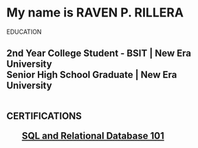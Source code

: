 
<h1>My name is RAVEN P. RILLERA</h1>

EDUCATION<br>
<h2>2nd Year College Student - BSIT | New Era University<br>
Senior High School Graduate | New Era University<br><br>

  
CERTIFICATIONS
<ul>
  <a href="https://courses.cognitiveclass.ai/certificates/5ff7fa1329994ff48060afb82608c6ff">SQL and Relational Database 101</a>
</ul>

